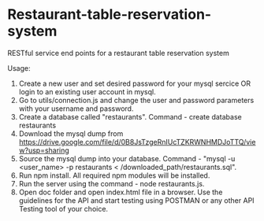 # Restaurant-table-reservation-system
RESTful service end points for a restaurant table reservation system

Usage:

1. Create a new user and set desired password for your mysql sercice OR login to an existing user account in mysql.
2. Go to utils/connection.js and change the user and password parameters with your username and password.
3. Create a database called "restaurants". Command - create database restaurants
4. Download the mysql dump from https://drive.google.com/file/d/0B8JsTzgeRnIUcTZKRWNHMDJoTTQ/view?usp=sharing
5. Source the mysql dump into your database. Command - "mysql -u <user_name> -p restaurants < /downloaded_path/restaurants.sql".
6. Run npm install. All required npm modules will be installed. 
7. Run the server using the command - node restaurants.js.
8. Open doc folder and open index.html file in a browser. Use the guidelines for the API and start testing using POSTMAN or any other API Testing tool of your choice.
